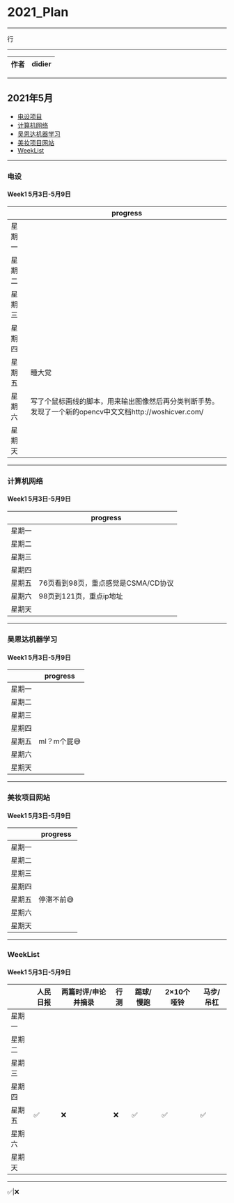 # 2021_Plan
****
行
****
|作者|didier|
|---|---

****
## 2021年5月
* [电设项目](#电设)
* [计算机网络](#计算机网络)
* [吴恩达机器学习](#吴恩达机器学习)
* [美妆项目网站](#美妆项目网站)
* [WeekList](#WeekList)

****
### 电设
#### Week1 5月3日-5月9日
| |progress|
|----|----|
|星期一| | 
|星期二| | 
|星期三| | 
|星期四| | 
|星期五|睡大觉| 
|星期六|写了个鼠标画线的脚本，用来输出图像然后再分类判断手势。发现了一个新的opencv中文文档http://woshicver.com/| 
|星期天| | 
****  
### 计算机网络
#### Week1 5月3日-5月9日
| |progress|
|----|----|
|星期一| | 
|星期二| | 
|星期三| | 
|星期四| | 
|星期五|76页看到98页，重点感觉是CSMA/CD协议| 
|星期六|98页到121页，重点ip地址| 
|星期天| | 
****  
### 吴恩达机器学习
#### Week1 5月3日-5月9日
| |progress|
|----|----|
|星期一| | 
|星期二| | 
|星期三| |
|星期四| | 
|星期五|ml？m个屁😅|
|星期六| |  
|星期天| | 
****  
### 美妆项目网站
#### Week1 5月3日-5月9日
| |progress|
|----|----|
|星期一| | 
|星期二| | 
|星期三| |
|星期四| | 
|星期五|停滞不前😅|
|星期六| |  
|星期天| | 
****  

### WeekList
#### Week1 5月3日-5月9日
| |人民日报|两篇时评/申论并摘录|行测|踢球/慢跑|2×10个哑铃|马步/吊杠|
|----|----|----|----|----|----|----|
|星期一| | | | | | |
|星期二| | | | | | |
|星期三| | | | | | |
|星期四| | | | | | |
|星期五|✅|❌|❌|✅|✅|✅|
|星期六| | | | | | |
|星期天| | | | | | |
****
✅|❌
